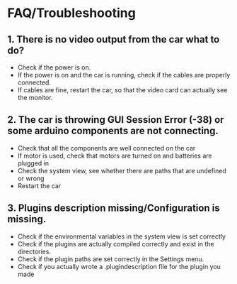 # FAQ/Troubleshooting

## 1. There is no video output from the car what to do?

- Check if the power is on. 
- If the power is on and the car is running, check if the cables are properly connected. 
- If cables are fine, restart the car, so that the video card can actually see the monitor.

## 2. The car is throwing GUI Session Error (-38) or some arduino components are not connecting.

- Check that all the components are well connected on the car
- If motor is used, check that motors are turned on and batteries are plugged in
- Check the system view, see whether there are paths that are undefined or wrong
- Restart the car

## 3. Plugins description missing/Configuration is missing.

- Check if the environmental variables in the system view is set correctly
- Check if the plugins are actually compiled correctly and exist in the directories.
- Check if the plugin paths are set correctly in the Settings menu.
- Check if you actually wrote a .plugindescription file for the plugin you made